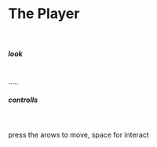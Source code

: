 <h1>The Player</h1><br>
<h5>look</h5> <br>
.....<br>
<h5>controlls</h5><br>
<p>press the arows to move, space for interact</p>
